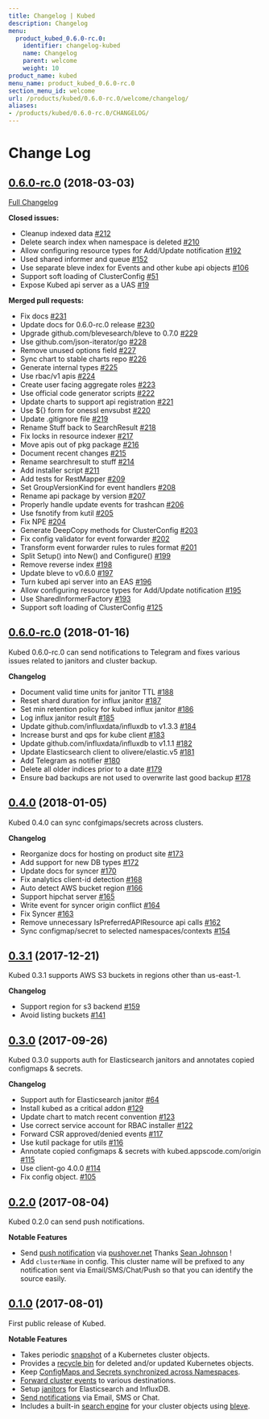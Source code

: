 ```yaml
---
title: Changelog | Kubed
description: Changelog
menu:
  product_kubed_0.6.0-rc.0:
    identifier: changelog-kubed
    name: Changelog
    parent: welcome
    weight: 10
product_name: kubed
menu_name: product_kubed_0.6.0-rc.0
section_menu_id: welcome
url: /products/kubed/0.6.0-rc.0/welcome/changelog/
aliases:
- /products/kubed/0.6.0-rc.0/CHANGELOG/
---
```


# Change Log

## [0.6.0-rc.0](https://github.com/appscode/kubed/tree/0.6.0-rc.0) (2018-03-03)
[Full Changelog](https://github.com/appscode/kubed/compare/0.5.0...0.6.0-rc.0)

**Closed issues:**

- Cleanup indexed data [\#212](https://github.com/appscode/kubed/issues/212)
- Delete search index when namespace is deleted [\#210](https://github.com/appscode/kubed/issues/210)
- Allow configuring resource types for Add/Update notification [\#192](https://github.com/appscode/kubed/issues/192)
- Used shared informer and queue [\#152](https://github.com/appscode/kubed/issues/152)
- Use separate bleve index for Events and other kube api objects [\#106](https://github.com/appscode/kubed/issues/106)
- Support soft loading of ClusterConfig [\#51](https://github.com/appscode/kubed/issues/51)
- Expose Kubed api server as a UAS [\#19](https://github.com/appscode/kubed/issues/19)

**Merged pull requests:**

- Fix docs [\#231](https://github.com/appscode/kubed/pull/231)
- Update docs for 0.6.0-rc.0 release [\#230](https://github.com/appscode/kubed/pull/230)
- Upgrade github.com/blevesearch/bleve to 0.7.0 [\#229](https://github.com/appscode/kubed/pull/229)
- Use github.com/json-iterator/go [\#228](https://github.com/appscode/kubed/pull/228)
- Remove unused options field [\#227](https://github.com/appscode/kubed/pull/227)
- Sync chart to stable charts repo [\#226](https://github.com/appscode/kubed/pull/226)
- Generate internal types [\#225](https://github.com/appscode/kubed/pull/225)
- Use rbac/v1 apis [\#224](https://github.com/appscode/kubed/pull/224)
- Create user facing aggregate roles [\#223](https://github.com/appscode/kubed/pull/223)
- Use official code generator scripts [\#222](https://github.com/appscode/kubed/pull/222)
- Update charts to support api registration [\#221](https://github.com/appscode/kubed/pull/221)
- Use ${} form for onessl envsubst [\#220](https://github.com/appscode/kubed/pull/220)
- Update .gitignore file [\#219](https://github.com/appscode/kubed/pull/219)
- Rename Stuff back to SearchResult [\#218](https://github.com/appscode/kubed/pull/218)
- Fix locks in resource indexer [\#217](https://github.com/appscode/kubed/pull/217)
- Move apis out of pkg package [\#216](https://github.com/appscode/kubed/pull/216)
- Document recent changes [\#215](https://github.com/appscode/kubed/pull/215)
- Rename searchresult to stuff [\#214](https://github.com/appscode/kubed/pull/214)
- Add installer script [\#211](https://github.com/appscode/kubed/pull/211)
- Add tests for RestMapper [\#209](https://github.com/appscode/kubed/pull/209)
- Set GroupVersionKind for event handlers [\#208](https://github.com/appscode/kubed/pull/208)
- Rename api package by version [\#207](https://github.com/appscode/kubed/pull/207)
- Properly handle update events for trashcan [\#206](https://github.com/appscode/kubed/pull/206)
- Use fsnotify from kutil [\#205](https://github.com/appscode/kubed/pull/205)
- Fix NPE [\#204](https://github.com/appscode/kubed/pull/204)
- Generate DeepCopy methods for ClusterConfig [\#203](https://github.com/appscode/kubed/pull/203)
- Fix config validator for event forwarder [\#202](https://github.com/appscode/kubed/pull/202)
- Transform event forwarder rules to rules format [\#201](https://github.com/appscode/kubed/pull/201)
- Split Setup\(\) into New\(\) and Configure\(\) [\#199](https://github.com/appscode/kubed/pull/199)
- Remove reverse index [\#198](https://github.com/appscode/kubed/pull/198)
- Update bleve to v0.6.0 [\#197](https://github.com/appscode/kubed/pull/197)
- Turn kubed api server into an EAS [\#196](https://github.com/appscode/kubed/pull/196)
- Allow configuring resource types for Add/Update notification [\#195](https://github.com/appscode/kubed/pull/195)
- Use SharedInformerFactory [\#193](https://github.com/appscode/kubed/pull/193)
- Support soft loading of ClusterConfig [\#125](https://github.com/appscode/kubed/pull/125)


## [0.6.0-rc.0](https://github.com/appscode/kubed/releases/tag/0.6.0-rc.0) (2018-01-16)
Kubed 0.6.0-rc.0 can send notifications to Telegram and fixes various issues related to janitors and cluster backup.

__Changelog__

- Document valid time units for janitor TTL [\#188](https://github.com/appscode/kubed/pull/188)
- Reset shard duration for influx janitor [\#187](https://github.com/appscode/kubed/pull/187)
- Set min retention policy for kubed influx janitor [\#186](https://github.com/appscode/kubed/pull/186)
- Log influx janitor result [\#185](https://github.com/appscode/kubed/pull/185)
- Update github.com/influxdata/influxdb to v1.3.3 [\#184](https://github.com/appscode/kubed/pull/184)
- Increase burst and qps for kube client [\#183](https://github.com/appscode/kubed/pull/183)
- Update github.com/influxdata/influxdb to v1.1.1 [\#182](https://github.com/appscode/kubed/pull/182)
- Update Elasticsearch client to olivere/elastic.v5 [\#181](https://github.com/appscode/kubed/pull/181)
- Add Telegram as notifier [\#180](https://github.com/appscode/kubed/pull/180)
- Delete all older indices prior to a date [\#179](https://github.com/appscode/kubed/pull/179)
- Ensure bad backups are not used to overwrite last good backup [\#178](https://github.com/appscode/kubed/pull/178)


## [0.4.0](https://github.com/appscode/kubed/releases/tag/0.4.0) (2018-01-05)
Kubed 0.4.0 can sync confgimaps/secrets across clusters.

__Changelog__

- Reorganize docs for hosting on product site [\#173](https://github.com/appscode/kubed/pull/173)
- Add support for new DB types [\#172](https://github.com/appscode/kubed/pull/172)
- Update docs for syncer [\#170](https://github.com/appscode/kubed/pull/170)
- Fix analytics client-id detection [\#168](https://github.com/appscode/kubed/pull/168)
- Auto detect AWS bucket region [\#166](https://github.com/appscode/kubed/pull/166)
- Support hipchat server [\#165](https://github.com/appscode/kubed/pull/165)
- Write event for syncer origin conflict [\#164](https://github.com/appscode/kubed/pull/164)
- Fix Syncer [\#163](https://github.com/appscode/kubed/pull/163)
- Remove unnecessary IsPreferredAPIResource api calls [\#162](https://github.com/appscode/kubed/pull/162)
- Sync configmap/secret to selected namespaces/contexts [\#154](https://github.com/appscode/kubed/pull/154)


## [0.3.1](https://github.com/appscode/kubed/releases/tag/0.3.1) (2017-12-21)
Kubed 0.3.1 supports AWS S3 buckets in regions other than us-east-1.

__Changelog__

- Support region for s3 backend [\#159](https://github.com/appscode/kubed/issues/159)
- Avoid listing buckets [\#141](https://github.com/appscode/kubed/issues/141)


## [0.3.0](https://github.com/appscode/kubed/releases/tag/0.3.0) (2017-09-26)
Kubed 0.3.0 supports auth for Elasticsearch janitors and annotates copied configmaps & secrets.

__Changelog__

- Support auth for Elasticsearch janitor [\#64](https://github.com/appscode/kubed/issues/64)
- Install kubed as a critical addon [\#129](https://github.com/appscode/kubed/pull/129)
- Update chart to match recent convention [\#123](https://github.com/appscode/kubed/pull/123)
- Use correct service account for RBAC installer [\#122](https://github.com/appscode/kubed/pull/122)
- Forward CSR approved/denied events [\#117](https://github.com/appscode/kubed/pull/117)
- Use kutil package for utils [\#116](https://github.com/appscode/kubed/pull/116)
- Annotate copied configmaps & secrets with kubed.appscode.com/origin [\#115](https://github.com/appscode/kubed/pull/115)
- Use client-go 4.0.0 [\#114](https://github.com/appscode/kubed/pull/114)
- Fix config object. [\#105](https://github.com/appscode/kubed/pull/105)


## [0.2.0](https://github.com/appscode/kubed/releases/tag/0.2.0) (2017-08-04)
Kubed 0.2.0 can send push notifications.

__Notable Features__

 - Send [push notification](/products/kubed/0.6.0-rc.0/tutorials/notifiers#pushovernet) via [pushover.net](https://pushover.net/) Thanks [Sean Johnson](https://github.com/pirogoeth) !
 - Add `clusterName` in config. This cluster name will be prefixed to any notification sent via Email/SMS/Chat/Push so that you can identify the source easily.


## [0.1.0](https://github.com/appscode/kubed/releases/tag/0.1.0) (2017-08-01)
First public release of Kubed.

__Notable Features__

 - Takes periodic [snapshot](/products/kubed/0.6.0-rc.0/tutorials/cluster-snapshot) of a Kubernetes cluster objects.
 - Provides a [recycle bin](/products/kubed/0.6.0-rc.0/tutorials/recycle-bin) for deleted and/or updated Kubernetes objects.
 - Keep [ConfigMaps and Secrets synchronized across Namespaces](/products/kubed/0.6.0-rc.0/tutorials/config-syncer).
 - [Forward cluster events](/products/kubed/0.6.0-rc.0/tutorials/event-forwarder) to various destinations.
 - Setup [janitors](/products/kubed/0.6.0-rc.0/tutorials/janitors) for Elasticsearch and InfluxDB.
 - [Send notifications](/products/kubed/0.6.0-rc.0/tutorials/notifiers) via Email, SMS or Chat.
 - Includes a built-in [search engine](/products/kubed/0.6.0-rc.0/tutorials/apiserver) for your cluster objects using [bleve](https://github.com/blevesearch/bleve).
